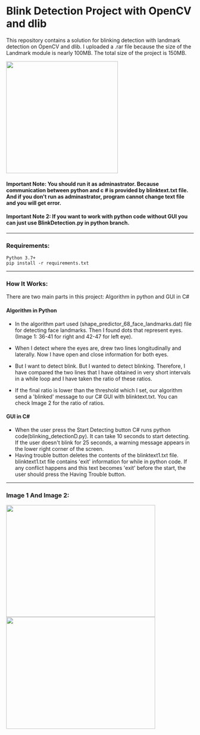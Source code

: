 # Blink Detection Project with OpenCV and dlib

This repository contains a solution for blinking detection with landmark detection on OpenCV and dlib. I uploaded a .rar file because the size of the Landmark module is nearly 100MB. The total size of the project is 150MB.

<img src="https://i.hizliresim.com/Fjq2fE.png" data-canonical-src="https://i.hizliresim.com/Fjq2fE.png" width="300" height="300" />


#### Important Note: You should run it as adminastrator. Because communication between python and c # is provided by blinktext.txt file. And if you don't run as adminastrator, program cannot change text file and you will get error. 

#### Important Note 2: If you want to work with python code without GUI you can just use BlinkDetection.py in python branch.

--- 

### Requirements:

```
Python 3.7+
pip install -r requirements.txt
```

--- 

### How It Works:

There are two main parts in this project: Algorithm in python and GUI in C#

#### Algorithm in Python

- In the algorithm part used (shape_predictor_68_face_landmarks.dat) file for detecting face landmarks. Then I found dots that represent eyes. (Image 1: 36-41 for right and 42-47 for left eye).

- When I detect where the eyes are, drew two lines longitudinally and laterally. Now I have open and close information for both eyes.

- But I want to detect blink. But I wanted to detect blinking. Therefore, I have compared the two lines that I have obtained in very short intervals in a while loop and I have taken the ratio of these ratios. 

- If the final ratio is lower than the threshold which I set, our algorithm send a 'blinked' message to our C# GUI with blinktext.txt. You can check Image 2 for the ratio of ratios. 

#### GUI in C#

- When the user press the Start Detecting button C# runs python code(blinking_detectionD.py). It can take 10 seconds to start detecting. If the user doesn't blink for 25 seconds, a warning message appears in the lower right corner of the screen.
- Having trouble button deletes the contents of the blinktext1.txt file. blinktext1.txt file contains 'exit' information for while in python code. If any conflict happens and this text becomes 'exit' before the start, the user should press the Having Trouble button.

--- 

### Image 1 And Image 2:



<p float="left"   >
<img src="https://i.hizliresim.com/rwnVIG.png" data-canonical-src="https://i.hizliresim.com/rwnVIG.png" width="400" height="300"  />
<img src="https://i.hizliresim.com/fozbNX.png" data-canonical-src="https://i.hizliresim.com/fozbNX.png" width="400" height="300" />
</p>







 
